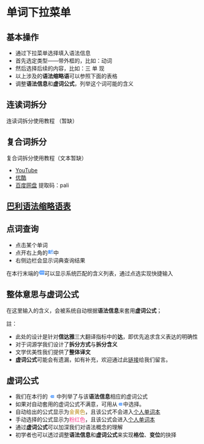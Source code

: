 # 单词下拉菜单
## 基本操作

-   通过下拉菜单选择填入语法信息
-   首先选定类型——带外框的，比如：动词
-   然后选择后续的内容，比如：三 单 现
-   以上涉及的**语法缩略语**可以参照下面的表格
-   调整**语法信息**和**虚词公式**，列举这个词可能的含义

## 连读词拆分

连读词拆分使用教程 （暂缺）

## 复合词拆分

复合词拆分使用教程（文本暂缺）

-   [YouTube](https://youtu.be/iN1t0Rq9aKk "按住Ctrl键点开")
-   [优酷](https://v.youku.com/v_show/id_XNDgwOTg4NDQ4MA==.html "按住Ctrl键点开")
-   [百度网盘](https://pan.baidu.com/s/1nXZG2GQkkkfblNnshDuS_w "按住Ctrl键点开") 提取码：pali

## [巴利语法缩略语表](https://visuddhinanda.gitbook.io/pali-handbook/can-kao-shou-ce/grammar-abbr)

## 点词查询
- 点击某个单词
- 点开右上角的<svg id="icon_dict" viewBox="0 0 32 32" style='fill:#6baaff;height: 15px; width: 15px;'><g transform="translate(-4 -4)"><path class="a" d="M24.4,2,17.9,7.85v14.3l6.5-5.85V2M8.15,5.9A12.09,12.09,0,0,0,1,7.85V26.908a.7.7,0,0,0,.65.65c.13,0,.195-.091.325-.091A15.85,15.85,0,0,1,8.15,26.05,12.09,12.09,0,0,1,15.3,28a15.659,15.659,0,0,1,7.15-1.95,13.241,13.241,0,0,1,6.175,1.378.565.565,0,0,0,.325.039.7.7,0,0,0,.65-.65V7.85A8.867,8.867,0,0,0,27,6.55V24.1a15.106,15.106,0,0,0-4.55-.65A15.659,15.659,0,0,0,15.3,25.4V7.85A12.09,12.09,0,0,0,8.15,5.9Z" transform="translate(5 4)"></path></g></svg>中
- 右侧边栏会显示词典查询结果

在本行末端的<span><svg viewBox='0 0 24 24' id='ic_more' style='fill:#6baaff;height: 15px; width: 15px;'><path d='M22 3H7c-.69 0-1.23.35-1.59.88L0 12l5.41 8.11c.36.53.97.89 1.66.89H22c1.1 0 2-.9 2-2V5c0-1.1-.9-2-2-2zM9 13.5c-.83 0-1.5-.67-1.5-1.5s.67-1.5 1.5-1.5 1.5.67 1.5 1.5-.67 1.5-1.5 1.5zm5 0c-.83 0-1.5-.67-1.5-1.5s.67-1.5 1.5-1.5 1.5.67 1.5 1.5-.67 1.5-1.5 1.5zm5 0c-.83 0-1.5-.67-1.5-1.5s.67-1.5 1.5-1.5 1.5.67 1.5 1.5-.67 1.5-1.5 1.5z'></path></svg></span>可以显示系统匹配的含义列表，通过点选实现快捷输入

## 整体意思与虚词公式
在这里输入的含义，会被系统自动根据**语法信息**来套用**虚词公式**；




註：
- 此处的设计是针对**信达雅**三大翻译指标中的**达**，即优先追求含义表达的明确性
- 对于词源学我们设计了**拆分方式**与**拆分含义**
- 文学优美性我们提供了**整体译文**
- **虚词公式**可能会有遗漏，如有补充，欢迎通过此[链接](https://github.com/iapt-platform/mint/issues/20)给我们留言。

## 虚词公式
- 我们在本行的
<span><svg viewBox='0 0 24 24' id='ic_more' style='fill:#6baaff;height: 10px; width: 15px;'><path d='M22 3H7c-.69 0-1.23.35-1.59.88L0 12l5.41 8.11c.36.53.97.89 1.66.89H22c1.1 0 2-.9 2-2V5c0-1.1-.9-2-2-2zM9 13.5c-.83 0-1.5-.67-1.5-1.5s.67-1.5 1.5-1.5 1.5.67 1.5 1.5-.67 1.5-1.5 1.5zm5 0c-.83 0-1.5-.67-1.5-1.5s.67-1.5 1.5-1.5 1.5.67 1.5 1.5-.67 1.5-1.5 1.5zm5 0c-.83 0-1.5-.67-1.5-1.5s.67-1.5 1.5-1.5 1.5.67 1.5 1.5-.67 1.5-1.5 1.5z'></path></svg></span>
    中列举了与该**语法信息**相应的虚词公式
- 如果对自动套用的虚词公式不满意，可用从<span><svg viewBox='0 0 24 24' id='ic_more' style='fill:#6baaff;height: 10px; width: 15px;'><path d='M22 3H7c-.69 0-1.23.35-1.59.88L0 12l5.41 8.11c.36.53.97.89 1.66.89H22c1.1 0 2-.9 2-2V5c0-1.1-.9-2-2-2zM9 13.5c-.83 0-1.5-.67-1.5-1.5s.67-1.5 1.5-1.5 1.5.67 1.5 1.5-.67 1.5-1.5 1.5zm5 0c-.83 0-1.5-.67-1.5-1.5s.67-1.5 1.5-1.5 1.5.67 1.5 1.5-.67 1.5-1.5 1.5zm5 0c-.83 0-1.5-.67-1.5-1.5s.67-1.5 1.5-1.5 1.5.67 1.5 1.5-.67 1.5-1.5 1.5z'></path></svg></span>中选择。
- 自动给出的公式显示为<span style='color:#BD8B18;'>金黄色</span>，且该公式不会进入[个人单词本](./setting.php?item=userdict)
- 手动选择的公式显示为<span style='color:#f9468f;'>粉红色</span>，且该公式会进入[个人单词本](./setting.php?item=userdict)
- 通过**虚词公式**可以加深我们对语法概念的理解
- 初学者也可以透过调整**语法信息**和**虚词公式**来实现**格位**、**变位**的抉择